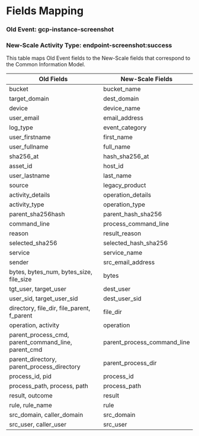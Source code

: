 Fields Mapping
==============

### Old Event: gcp-instance-screenshot
### New-Scale Activity Type: endpoint-screenshot:success

This table maps Old Event fields to the New-Scale fields that correspond to the Common Information Model.

| Old Fields                                          | New-Scale Fields            |
| --------------------------------------------------- | --------------------------- |
| bucket                                              | bucket_name                 |
| target_domain                                       | dest_domain                 |
| device                                              | device_name                 |
| user_email                                          | email_address               |
| log_type                                            | event_category              |
| user_firstname                                      | first_name                  |
| user_fullname                                       | full_name                   |
| sha256_at                                           | hash_sha256_at              |
| asset_id                                            | host_id                     |
| user_lastname                                       | last_name                   |
| source                                              | legacy_product              |
| activity_details                                    | operation_details           |
| activity_type                                       | operation_type              |
| parent_sha256hash                                   | parent_hash_sha256          |
| command_line                                        | process_command_line        |
| reason                                              | result_reason               |
| selected_sha256                                     | selected_hash_sha256        |
| service                                             | service_name                |
| sender                                              | src_email_address           |
| bytes, bytes_num, bytes_size, file_size             | bytes                       |
| tgt_user, target_user                               | dest_user                   |
| user_sid, target_user_sid                           | dest_user_sid               |
| directory, file_dir, file_parent, f_parent          | file_dir                    |
| operation, activity                                 | operation                   |
| parent_process_cmd, parent_command_line, parent_cmd | parent_process_command_line |
| parent_directory, parent_process_directory          | parent_process_dir          |
| process_id, pid                                     | process_id                  |
| process_path, process, path                         | process_path                |
| result, outcome                                     | result                      |
| rule, rule_name                                     | rule                        |
| src_domain, caller_domain                           | src_domain                  |
| src_user, caller_user                               | src_user                    |
